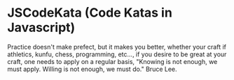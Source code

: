 # JSCodeKata (Code Katas in Javascript)
Practice doesn't make prefect, but it makes you better, whether your craft if athletics, kunfu, chess, programming, etc..., if you desire to be great at your craft, one needs to apply on a regular basis, "Knowing is not enough, we must apply. Willing is not enough, we must do."  Bruce Lee.

